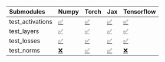 | Submodules       | Numpy                                                                                                                           | Torch                                                                                                                           | Jax                                                                                                                             | Tensorflow                                                                                                                      |
|:-----------------|:--------------------------------------------------------------------------------------------------------------------------------|:--------------------------------------------------------------------------------------------------------------------------------|:--------------------------------------------------------------------------------------------------------------------------------|:--------------------------------------------------------------------------------------------------------------------------------|
| test_activations | <a href="https://github.com/unifyai/ivy/runs/7893645800?check_suite_focus=true" rel="noopener noreferrer" target="_blank">✅</a> | <a href="https://github.com/unifyai/ivy/runs/7893646197?check_suite_focus=true" rel="noopener noreferrer" target="_blank">✅</a> | <a href="https://github.com/unifyai/ivy/runs/7893646557?check_suite_focus=true" rel="noopener noreferrer" target="_blank">✅</a> | <a href="https://github.com/unifyai/ivy/runs/7893646910?check_suite_focus=true" rel="noopener noreferrer" target="_blank">✅</a> |
| test_layers      | <a href="https://github.com/unifyai/ivy/runs/7893645912?check_suite_focus=true" rel="noopener noreferrer" target="_blank">✅</a> | <a href="https://github.com/unifyai/ivy/runs/7893646277?check_suite_focus=true" rel="noopener noreferrer" target="_blank">✅</a> | <a href="https://github.com/unifyai/ivy/runs/7893646659?check_suite_focus=true" rel="noopener noreferrer" target="_blank">✅</a> | <a href="https://github.com/unifyai/ivy/runs/7893647029?check_suite_focus=true" rel="noopener noreferrer" target="_blank">✅</a> |
| test_losses      | <a href="https://github.com/unifyai/ivy/runs/7893645991?check_suite_focus=true" rel="noopener noreferrer" target="_blank">✅</a> | <a href="https://github.com/unifyai/ivy/runs/7893646349?check_suite_focus=true" rel="noopener noreferrer" target="_blank">✅</a> | <a href="https://github.com/unifyai/ivy/runs/7893646746?check_suite_focus=true" rel="noopener noreferrer" target="_blank">✅</a> | <a href="https://github.com/unifyai/ivy/runs/7893647116?check_suite_focus=true" rel="noopener noreferrer" target="_blank">✅</a> |
| test_norms       | <a href="https://github.com/unifyai/ivy/runs/7893646122?check_suite_focus=true" rel="noopener noreferrer" target="_blank">❌</a> | <a href="https://github.com/unifyai/ivy/runs/7893646457?check_suite_focus=true" rel="noopener noreferrer" target="_blank">✅</a> | <a href="https://github.com/unifyai/ivy/runs/7893646832?check_suite_focus=true" rel="noopener noreferrer" target="_blank">✅</a> | <a href="https://github.com/unifyai/ivy/runs/7893647197?check_suite_focus=true" rel="noopener noreferrer" target="_blank">❌</a> |